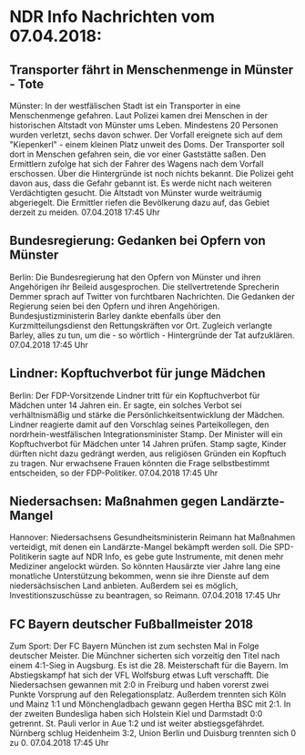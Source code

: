 # NDR Info Nachrichten vom 07.04.2018:


## Transporter fährt in Menschenmenge in  Münster - Tote
Münster: In der westfälischen Stadt ist ein Transporter in eine Menschenmenge gefahren. Laut Polizei kamen drei Menschen in der historischen Altstadt von Münster ums Leben. Mindestens 20 Personen wurden verletzt, sechs davon schwer. Der Vorfall ereignete sich auf dem "Kiepenkerl" - einem kleinen Platz unweit des Doms. Der Transporter soll dort in Menschen gefahren sein, die vor einer Gaststätte saßen. Den Ermittlern zufolge hat sich der Fahrer des Wagens nach dem Vorfall erschossen. Über die Hintergründe ist noch nichts bekannt. Die Polizei geht davon aus, dass die Gefahr gebannt ist. Es werde nicht nach weiteren Verdächtigten gesucht. Die Altstadt von Münster wurde weiträumig abgeriegelt. Die Ermittler riefen die Bevölkerung dazu auf, das Gebiet derzeit zu meiden. 07.04.2018 17:45 Uhr 

## Bundesregierung: Gedanken bei Opfern von Münster
Berlin: Die Bundesregierung hat den Opfern von Münster und ihren Angehörigen ihr Beileid ausgesprochen. Die stellvertretende Sprecherin Demmer sprach auf Twitter von furchtbaren Nachrichten. Die Gedanken der Regierung seien bei den Opfern und ihren Angehörigen. Bundesjustizministerin Barley dankte ebenfalls über den Kurzmitteilungsdienst den Rettungskräften vor Ort. Zugleich verlangte Barley, alles zu tun, um die - so wörtlich - Hintergründe der Tat aufzuklären. 07.04.2018 17:45 Uhr 

## Lindner: Kopftuchverbot für junge Mädchen
Berlin: Der FDP-Vorsitzende Lindner tritt für ein Kopftuchverbot für Mädchen unter 14 Jahren ein. Er sagte, ein solches Verbot sei verhältnismäßig und stärke die Persönlichkeitsentwicklung der Mädchen. Lindner reagierte damit auf den Vorschlag seines Parteikollegen, den nordrhein-westfälischen Integrationsminister Stamp. Der Minister will ein Kopftuchverbot für Mädchen unter 14 Jahren prüfen. Stamp sagte, Kinder dürften nicht dazu gedrängt werden, aus religiösen Gründen ein Kopftuch zu tragen. Nur erwachsene Frauen könnten die Frage selbstbestimmt entscheiden, so der FDP-Politiker. 07.04.2018 17:45 Uhr 

## Niedersachsen: Maßnahmen gegen Landärzte-Mangel
Hannover:	Niedersachsens Gesundheitsministerin Reimann hat Maßnahmen verteidigt, mit denen ein Landärzte-Mangel bekämpft werden soll. Die SPD-Politikerin sagte auf NDR Info, es gebe gute Instrumente, mit denen mehr Mediziner angelockt würden. So könnten Hausärzte vier Jahre lang eine monatliche Unterstützung bekommen, wenn sie ihre Dienste auf dem niedersächsischen Land anbieten. Außerdem sei es möglich, Investitionszuschüsse zu beantragen, so Reimann. 07.04.2018 17:45 Uhr 

## FC Bayern deutscher Fußballmeister 2018
Zum Sport:	Der FC Bayern München ist zum sechsten Mal in Folge deutscher Meister. Die Münchner sicherten sich vorzeitig den Titel nach einem 4:1-Sieg in Augsburg. Es ist die 28. Meisterschaft für die Bayern. Im Abstiegskampf hat sich der VFL Wolfsburg etwas Luft verschafft. Die Niedersachsen gewannen mit 2:0 in Freiburg und haben vorerst zwei Punkte Vorsprung auf den Relegationsplatz. Außerdem trennten sich Köln und Mainz 1:1 und Mönchengladbach gewann gegen Hertha BSC mit 2:1. In der zweiten Bundesliga haben sich Holstein Kiel und Darmstadt 0:0 getrennt. St. Pauli verlor in Aue 1:2 und ist weiter abstiegsgefährdet. Nürnberg schlug Heidenheim 3:2, Union Berlin und Duisburg trennten sich 0 zu 0. 07.04.2018 17:45 Uhr 
